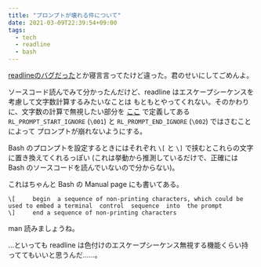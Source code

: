 ```yaml
---
title: "プロンプトが壊れる件について"
date: 2021-03-09T22:39:54+09:00
tags:
  - tech
  - readline
  - bash
---
```


[readlineのバグだった](/blog/20210308-readline-bug/)とか寝言言ってたけど違った。君のせいにしてごめんよ。

ソースコード読んでみて分かったんだけど、readline はエスケープシーケンスを考慮して文字数計算するみたいなことは
もともとやってくれない。そのかわりに、文字数の計算で無視したい部分を
[ここ](http://git.savannah.gnu.org/cgit/readline.git/tree/readline.h?h=readline-8.1#n870)
で定義してある `RL_PROMPT_START_IGNORE` (`\001`) と `RL_PROMPT_END_IGNORE` (`\002`) ではさむことによって
プロンプトが崩れないようにする。

Bash のプロンプトを設定するときにはそれぞれ `\[` と `\]` で挟むとこれらの文字に置き換えてくれるっぽい
(これは挙動から推測しているだけで、正確には Bash のソースコードを読んでいないので分からない)。

これはちゃんと Bash の Manual page にも書いてある。

```
\[     begin  a sequence of non-printing characters, which could be used to embed a terminal  control  sequence  into  the prompt
\]     end a sequence of non-printing characters
```

man 読みましょうね。

…といっても readline は色付けのエスケープシーケンス無視する機能くらい持っててもいいと思うんだ……。
